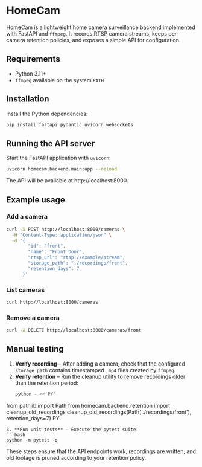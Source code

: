 # HomeCam

HomeCam is a lightweight home camera surveillance backend implemented with FastAPI and `ffmpeg`. It records RTSP camera streams, keeps per-camera retention policies, and exposes a simple API for configuration.

## Requirements
- Python 3.11+
- `ffmpeg` available on the system `PATH`

## Installation
Install the Python dependencies:

```bash
pip install fastapi pydantic uvicorn websockets
```

## Running the API server
Start the FastAPI application with `uvicorn`:

```bash
uvicorn homecam.backend.main:app --reload
```

The API will be available at http://localhost:8000.

## Example usage
### Add a camera
```bash
curl -X POST http://localhost:8000/cameras \
  -H "Content-Type: application/json" \
  -d '{
        "id": "front",
        "name": "Front Door",
        "rtsp_url": "rtsp://example/stream",
        "storage_path": "./recordings/front",
        "retention_days": 7
      }'
```

### List cameras
```bash
curl http://localhost:8000/cameras
```

### Remove a camera
```bash
curl -X DELETE http://localhost:8000/cameras/front
```

## Manual testing
1. **Verify recording** – After adding a camera, check that the configured `storage_path` contains timestamped `.mp4` files created by `ffmpeg`.
2. **Verify retention** – Run the cleanup utility to remove recordings older than the retention period:
   ```bash
   python - <<'PY'
from pathlib import Path
from homecam.backend.retention import cleanup_old_recordings
cleanup_old_recordings(Path('./recordings/front'), retention_days=7)
PY
   ```
3. **Run unit tests** – Execute the pytest suite:
   ```bash
   python -m pytest -q
   ```

These steps ensure that the API endpoints work, recordings are written, and old footage is pruned according to your retention policy.
